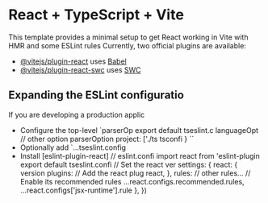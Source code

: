 # React + TypeScript + Vite

This template provides a minimal setup to get React working in Vite with HMR and some ESLint rules
Currently, two official plugins are available:

- [@vitejs/plugin-react](https://github.com/vitejs/vite-plugin-react/blob/main/packages/plugin-react/README.md) uses [Babel](https://babeljs.io/)
- [@vitejs/plugin-react-swc](https://github.com/vitejs/vite-plugin-react-swc) uses [SWC](https://swc.rs/)

## Expanding the ESLint configuratio
If you are developing a production applic
- Configure the top-level `parserOp
export default tseslint.c
  languageOpt
    // other option
    parserOption
      project: ['./ts
      tsconfi
  }
``
- Optionally add `...tseslint.config
- Install [eslint-plugin-react]
// eslint.confi
import react from 'eslint-plugin
export default tseslint.confi
  // Set the react ver
  settings: { react: { version
  plugins: 
    // Add the react plug
    react,
  },
  rules: 
    // other rules...
    // Enable its recommended rules
    ...react.configs.recommended.rules,
    ...react.configs['jsx-runtime'].rule
  },
})
```
